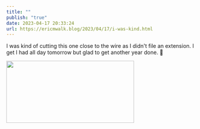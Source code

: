 ```yaml
---
title: ""
publish: "true"
date: 2023-04-17 20:33:24
url: https://ericmwalk.blog/2023/04/17/i-was-kind.html
---
```


I was kind of cutting this one close to the wire as I didn't file an extension. I get I had all day tomorrow but glad to get another year done. 💸


<img src="uploads/2023/f423e297ec.png" width="337" height="164" alt="">
